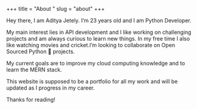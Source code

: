 +++
title = "About "
slug = "about"
+++

Hey there, I am Aditya Jetely. I’m 23 years old and I am Python Developer.

My main interest lies in API development and I like working on challenging projects and am always curious to learn new things.
In my free time I also like watching movies and cricket.I’m looking to collaborate on Open Sourced Python 🐍 projects.

My current goals are to improve my cloud computing knowledge and to learn the MERN stack.

This website is supposed to be a portfolio for all my work and will be updated as I progress in my career.

Thanks for reading!
